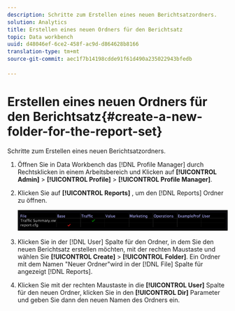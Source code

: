 ```yaml
---
description: Schritte zum Erstellen eines neuen Berichtsatzordners.
solution: Analytics
title: Erstellen eines neuen Ordners für den Berichtsatz
topic: Data workbench
uuid: d48046ef-6ce2-458f-ac9d-d864628b8166
translation-type: tm+mt
source-git-commit: aec1f7b14198cdde91f61d490a235022943bfedb

---
```



# Erstellen eines neuen Ordners für den Berichtsatz{#create-a-new-folder-for-the-report-set}

Schritte zum Erstellen eines neuen Berichtsatzordners.

1. Öffnen Sie in Data Workbench das [!DNL Profile Manager] durch Rechtsklicken in einem Arbeitsbereich und Klicken auf **[!UICONTROL Admin]** > **[!UICONTROL Profile]** > **[!UICONTROL Profile Manager]**.
1. Klicken Sie auf **[!UICONTROL Reports]** , um den [!DNL Reports] Ordner zu öffnen.

   ![Schritt-Info](assets/vis_Reports_Manager.png)

1. Klicken Sie in der [!DNL User] Spalte für den Ordner, in dem Sie den neuen Berichtsatz erstellen möchten, mit der rechten Maustaste und wählen Sie **[!UICONTROL Create]** > **[!UICONTROL Folder]**. Ein Ordner mit dem Namen &quot;Neuer Ordner&quot;wird in der [!DNL File] Spalte für angezeigt [!DNL Reports].
1. Klicken Sie mit der rechten Maustaste in die **[!UICONTROL User]** Spalte für den neuen Ordner, klicken Sie in den **[!UICONTROL Dir]** Parameter und geben Sie dann den neuen Namen des Ordners ein.
